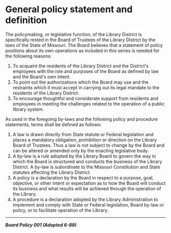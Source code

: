 # General policy statement and definition

The policymaking, or legislative function, of the Library District is specifically rested in the Board of Trustees of the Library District by the laws of the State of Missouri. The Board believes that a statement of policy positions about its own operations as included in this series is needed for the following reasons:

1. To acquaint the residents of the Library District and the District's employees with the role and purposes of the Board as defined by law and the Board's own intent.
2. To point out the authorizations which the Board may use and the restraints which it must accept in carrying out its legal mandate to the residents of the Library District.
3. To encourage thoughtful and considerate support from residents and employees in meeting the challenges related to the operation of a public library system.

As used in the foregoing by-laws and the following policy and procedure statements, terms shall be defined as follows:

1. A law is drawn directly from State statute or Federal legislation and places a mandatory obligation, prohibition or direction on the Library Board of Trustees. Thus a law is not subject to change by the Board and can be altered or amended only by the enacting legislative body.
2. A by-law is a rule adopted by the Library Board to govern the way in which the Board is structured and conducts the business of the Library District. A by-law is subordinate to the Missouri Constitution and State statutes affecting the Library District.
3. A policy is a declaration by the Board in respect to a purpose, goal, objective, or other intent or expectation as to how the Board will conduct its business and what results will be achieved through the operation of the Library.
4. A procedure is a declaration adopted by the Library Administration to implement and comply with State or Federal legislation, Board by-law or policy, or to facilitate operation of the Library. 

---

**_Board Policy 001 (Adopted 6-89)_**
